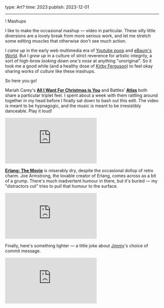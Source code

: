 type: Art?
time: 2023
publish: 2023-12-01

---

! Mashups

I like to make the occasional mashup — video in particular. These silly little diversions are a lovely break from more serious work, and let me stretch some editing muscles that otherwise don't see much action.

I *came up* in the early web multimedia era of [Youtube poop](https://en.wikipedia.org/wiki/YouTube_poop) and [eBaum's World](https://en.wikipedia.org/wiki/EBaum's_World). But I *grew up* in a culture of strict reverence for artistic integrity, a sort of high-brow *looking down one's nose* at anything "unoriginal". So it took me a good while (and a healthy dose of [Kirby Ferguson](https://www.everythingisaremix.info)) to feel okay sharing works of *culture* like these mashups.

So here you go!

Mariah Carey's **[All I Want For Christmas is You](https://www.youtube.com/watch?v=yXQViqx6GMY)** and Battles' **[Atlas](https://www.youtube.com/watch?v=IpGp-22t0lU)** both share a particular triplet feel. I spent about a week with them rattling around together in my head before I finally sat down to bash out this edit. The video is meant to be hypnagogic, and the music is meant to be irresistibly danceable. Play it loud!

<iframe class="youtube" src="https://www.youtube-nocookie.com/embed/BiIhFNz_um0?rel=0&showinfo=0" frameborder="0" allowfullscreen></iframe>

<br>

**[Erlang: The Movie](https://www.youtube.com/watch?v=BXmOlCy0oBM)** is miserably dry, despite the occasional dollop of retro charm. Joe Armstrong, the lovable creator of Erlang, comes across as a bit of a grump. There's much inadvertent humour in there, but it's buried — my "distractors cut" tries to pull that humour to the surface.

<iframe class="youtube" src="https://www.youtube-nocookie.com/embed/UuSZ37vMIks?rel=0&showinfo=0" frameborder="0" allowfullscreen></iframe>

<br>

Finally, here's something lighter — a little joke about [Jimmy](/future-of-coding-podcast)'s choice of commit message.

<iframe class="youtube" src="https://www.youtube-nocookie.com/embed/Z_esu9CyJxU?rel=0&showinfo=0" frameborder="0" allowfullscreen></iframe>

